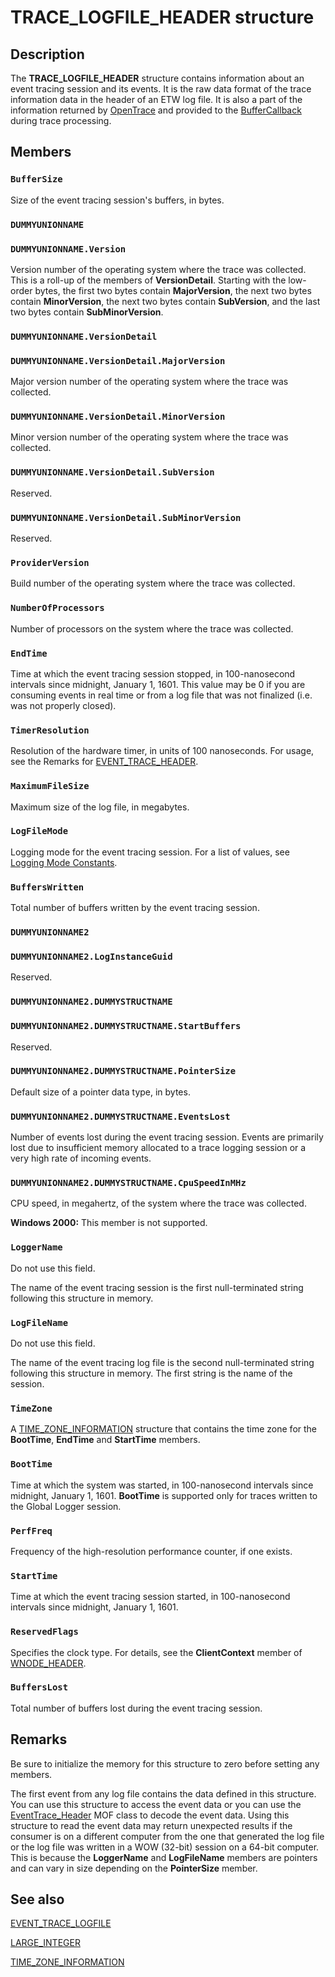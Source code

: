 # TRACE_LOGFILE_HEADER structure

## Description

The **TRACE_LOGFILE_HEADER** structure contains information about an event
tracing session and its events. It is the raw data format of the trace
information data in the header of an ETW log file. It is also a part of the
information returned by
[OpenTrace](https://learn.microsoft.com/windows/win32/api/evntrace/nf-evntrace-opentracea) and provided to
the
[BufferCallback](https://learn.microsoft.com/windows/win32/api/evntrace/nc-evntrace-pevent_trace_buffer_callbacka)
during trace processing.

## Members

### `BufferSize`

Size of the event tracing session's buffers, in bytes.

### `DUMMYUNIONNAME`

### `DUMMYUNIONNAME.Version`

Version number of the operating system where the trace was collected. This is a
roll-up of the members of **VersionDetail**. Starting with the low-order bytes,
the first two bytes contain **MajorVersion**, the next two bytes contain
**MinorVersion**, the next two bytes contain **SubVersion**, and the last two
bytes contain **SubMinorVersion**.

### `DUMMYUNIONNAME.VersionDetail`

### `DUMMYUNIONNAME.VersionDetail.MajorVersion`

Major version number of the operating system where the trace was collected.

### `DUMMYUNIONNAME.VersionDetail.MinorVersion`

Minor version number of the operating system where the trace was collected.

### `DUMMYUNIONNAME.VersionDetail.SubVersion`

Reserved.

### `DUMMYUNIONNAME.VersionDetail.SubMinorVersion`

Reserved.

### `ProviderVersion`

Build number of the operating system where the trace was collected.

### `NumberOfProcessors`

Number of processors on the system where the trace was collected.

### `EndTime`

Time at which the event tracing session stopped, in 100-nanosecond intervals
since midnight, January 1, 1601. This value may be 0 if you are consuming events
in real time or from a log file that was not finalized (i.e. was not properly
closed).

### `TimerResolution`

Resolution of the hardware timer, in units of 100 nanoseconds. For usage, see
the Remarks for [EVENT_TRACE_HEADER](https://learn.microsoft.com/windows/desktop/ETW/event-trace-header).

### `MaximumFileSize`

Maximum size of the log file, in megabytes.

### `LogFileMode`

Logging mode for the event tracing session. For a list of values, see
[Logging Mode Constants](https://learn.microsoft.com/windows/desktop/ETW/logging-mode-constants).

### `BuffersWritten`

Total number of buffers written by the event tracing session.

### `DUMMYUNIONNAME2`

### `DUMMYUNIONNAME2.LogInstanceGuid`

Reserved.

### `DUMMYUNIONNAME2.DUMMYSTRUCTNAME`

### `DUMMYUNIONNAME2.DUMMYSTRUCTNAME.StartBuffers`

Reserved.

### `DUMMYUNIONNAME2.DUMMYSTRUCTNAME.PointerSize`

Default size of a pointer data type, in bytes.

### `DUMMYUNIONNAME2.DUMMYSTRUCTNAME.EventsLost`

Number of events lost during the event tracing session. Events are primarily
lost due to insufficient memory allocated to a trace logging session or a very
high rate of incoming events.

### `DUMMYUNIONNAME2.DUMMYSTRUCTNAME.CpuSpeedInMHz`

CPU speed, in megahertz, of the system where the trace was collected.

**Windows 2000:** This member is not supported.

### `LoggerName`

Do not use this field.

The name of the event tracing session is the first null-terminated string
following this structure in memory.

### `LogFileName`

Do not use this field.

The name of the event tracing log file is the second null-terminated string
following this structure in memory. The first string is the name of the session.

### `TimeZone`

A
[TIME_ZONE_INFORMATION](https://learn.microsoft.com/windows/desktop/api/timezoneapi/ns-timezoneapi-time_zone_information)
structure that contains the time zone for the **BootTime**, **EndTime** and
**StartTime** members.

### `BootTime`

Time at which the system was started, in 100-nanosecond intervals since
midnight, January 1, 1601. **BootTime** is supported only for traces written to
the Global Logger session.

### `PerfFreq`

Frequency of the high-resolution performance counter, if one exists.

### `StartTime`

Time at which the event tracing session started, in 100-nanosecond intervals
since midnight, January 1, 1601.

### `ReservedFlags`

Specifies the clock type. For details, see the **ClientContext** member of
[WNODE_HEADER](https://learn.microsoft.com/windows/win32/etw/wnode-header).

### `BuffersLost`

Total number of buffers lost during the event tracing session.

## Remarks

Be sure to initialize the memory for this structure to zero before setting any
members.

The first event from any log file contains the data defined in this structure.
You can use this structure to access the event data or you can use the
[EventTrace_Header](https://learn.microsoft.com/windows/desktop/ETW/eventtrace-header) MOF class to decode
the event data. Using this structure to read the event data may return
unexpected results if the consumer is on a different computer from the one that
generated the log file or the log file was written in a WOW (32-bit) session on
a 64-bit computer. This is because the **LoggerName** and **LogFileName**
members are pointers and can vary in size depending on the **PointerSize**
member.

## See also

[EVENT_TRACE_LOGFILE](https://learn.microsoft.com/windows/desktop/ETW/event-trace-logfile)

[LARGE_INTEGER](https://learn.microsoft.com/windows/win32/api/winnt/ns-winnt-large_integer-r1)

[TIME_ZONE_INFORMATION](https://learn.microsoft.com/windows/desktop/api/timezoneapi/ns-timezoneapi-time_zone_information)